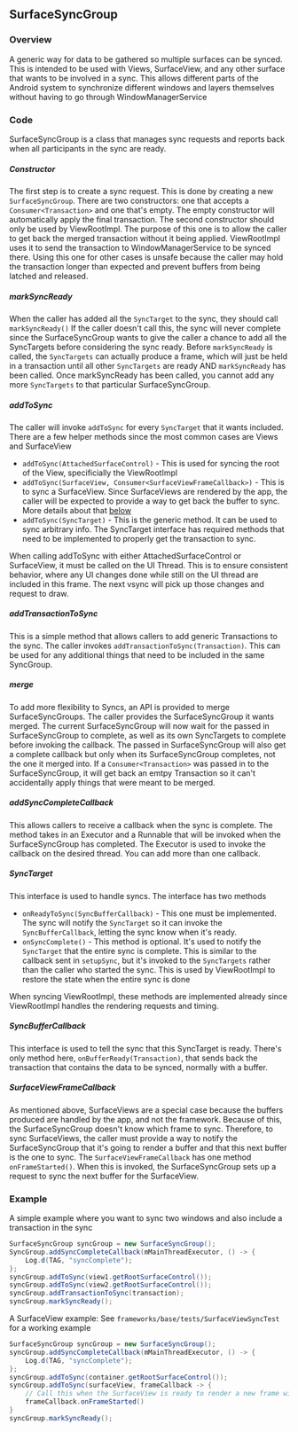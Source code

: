 ## SurfaceSyncGroup

### Overview

A generic way for data to be gathered so multiple surfaces can be synced. This is intended to be used with Views, SurfaceView, and any other surface that wants to be involved in a sync. This allows different parts of the Android system to synchronize different windows and layers themselves without having to go through WindowManagerService

### Code

SurfaceSyncGroup is a class that manages sync requests and reports back when all participants in the sync are ready.

##### Constructor
The first step is to create a sync request. This is done by creating a new `SurfaceSyncGroup`.
There are two constructors: one that accepts a `Consumer<Transaction>` and one that's empty. The empty constructor will automatically apply the final transaction. The second constructor should only be used by ViewRootImpl. The purpose of this one is to allow the caller to get back the merged transaction without it being applied. ViewRootImpl uses it to send the transaction to WindowManagerService to be synced there. Using this one for other cases is unsafe because the caller may hold the transaction longer than expected and prevent buffers from being latched and released.

##### markSyncReady

When the caller has added all the `SyncTarget` to the sync, they should call `markSyncReady()` If the caller doesn't call this, the sync will never complete since the SurfaceSyncGroup wants to give the caller a chance to add all the SyncTargets before considering the sync ready. Before `markSyncReady` is called, the `SyncTargets` can actually produce a frame, which will just be held in a transaction until all other `SyncTargets` are ready AND `markSyncReady` has been called. Once markSyncReady has been called, you cannot add any more `SyncTargets` to that particular SurfaceSyncGroup.

##### addToSync

The caller will invoke `addToSync` for every `SyncTarget` that it wants included. There are a few helper methods since the most common cases are Views and SurfaceView
* `addToSync(AttachedSurfaceControl)` - This is used for syncing the root of the View, specificially the ViewRootImpl
* `addToSync(SurfaceView, Consumer<SurfaceViewFrameCallback>)` - This is to sync a SurfaceView. Since SurfaceViews are rendered by the app, the caller will be expected to provide a way to get back the buffer to sync. More details about that [below](#surfaceviewframecallback)
* `addToSync(SyncTarget)` - This is the generic method. It can be used to sync arbitrary info. The SyncTarget interface has required methods that need to be implemented to properly get the transaction to sync.

When calling addToSync with either AttachedSurfaceControl or SurfaceView, it must be called on the UI Thread. This is to ensure consistent behavior, where any UI changes done while still on the UI thread are included in this frame. The next vsync will pick up those changes and request to draw.

##### addTransactionToSync

This is a simple method that allows callers to add generic Transactions to the sync. The caller invokes `addTransactionToSync(Transaction)`. This can be used for any additional things that need to be included in the same SyncGroup.

##### merge

To add more flexibility to Syncs, an API is provided to merge SurfaceSyncGroups. The caller provides the SurfaceSyncGroup it wants merged. The current SurfaceSyncGroup will now wait for the passed in SurfaceSyncGroup to complete, as well as its own SyncTargets to complete before invoking the callback. The passed in SurfaceSyncGroup will also get a complete callback but only when its SurfaceSyncGroup completes, not the one it merged into. If a `Consumer<Transaction>` was passed in to the SurfaceSyncGroup, it will get back an emtpy Transaction so it can't accidentally apply things that were meant to be merged.

##### addSyncCompleteCallback

This allows callers to receive a callback when the sync is complete. The method takes in an Executor and a Runnable that will be invoked when the SurfaceSyncGroup has completed. The Executor is used to invoke the callback on the desired thread. You can add more than one callback.

##### SyncTarget

This interface is used to handle syncs. The interface has two methods
* `onReadyToSync(SyncBufferCallback)` - This one must be implemented. The sync will notify the `SyncTarget` so it can invoke the `SyncBufferCallback`, letting the sync know when it's ready.
* `onSyncComplete()` - This method is optional. It's used to notify the `SyncTarget` that the entire sync is complete. This is similar to the callback sent in `setupSync`, but it's invoked to the `SyncTargets` rather than the caller who started the sync. This is used by ViewRootImpl to restore the state when the entire sync is done

When syncing ViewRootImpl, these methods are implemented already since ViewRootImpl handles the rendering requests and timing.

##### SyncBufferCallback

This interface is used to tell the sync that this SyncTarget is ready. There's only method here, `onBufferReady(Transaction)`, that sends back the transaction that contains the data to be synced, normally with a buffer.

##### SurfaceViewFrameCallback

As mentioned above, SurfaceViews are a special case because the buffers produced are handled by the app, and not the framework. Because of this, the SurfaceSyncGroup doesn't know which frame to sync. Therefore, to sync SurfaceViews, the caller must provide a way to notify the SurfaceSyncGroup that it's going to render a buffer and that this next buffer is the one to sync. The `SurfaceViewFrameCallback` has one method `onFrameStarted()`. When this is invoked, the SurfaceSyncGroup sets up a request to sync the next buffer for the SurfaceView.


### Example

A simple example where you want to sync two windows and also include a transaction in the sync

```java
SurfaceSyncGroup syncGroup = new SurfaceSyncGroup();
SyncGroup.addSyncCompleteCallback(mMainThreadExecutor, () -> {
    Log.d(TAG, "syncComplete");
};
syncGroup.addToSync(view1.getRootSurfaceControl());
syncGroup.addToSync(view2.getRootSurfaceControl());
syncGroup.addTransactionToSync(transaction);
syncGroup.markSyncReady();
```

A SurfaceView example:
See `frameworks/base/tests/SurfaceViewSyncTest` for a working example

```java
SurfaceSyncGroup syncGroup = new SurfaceSyncGroup();
syncGroup.addSyncCompleteCallback(mMainThreadExecutor, () -> {
    Log.d(TAG, "syncComplete");
};
syncGroup.addToSync(container.getRootSurfaceControl());
syncGroup.addToSync(surfaceView, frameCallback -> {
    // Call this when the SurfaceView is ready to render a new frame with the changes.
    frameCallback.onFrameStarted()
}
syncGroup.markSyncReady();
```